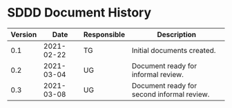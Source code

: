 # SDDD Document History
| Version | Date | Responsible | Description |
|   ---   |  --- |      ---    |      ---    |
| 0.1 | 2021-02-22 | TG | Initial documents created. |
| 0.2 | 2021-03-04 | UG | Document ready for informal review. |
| 0.3 | 2021-03-08 | UG | Document ready for second informal review. |

